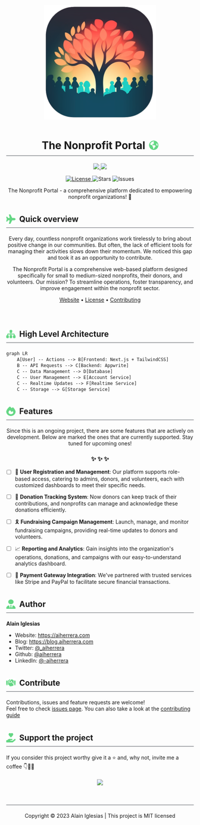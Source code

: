<!-- logo -->
<p align="center">
  <img width='300' src="profile/readme/logo.png">
</p>
<!-- title -->
<h1 align="center" style="display:flex;justify-content:center;align-items:center;width:100%;gap:10px;padding:10px 0;margin-bottom:20px;border-bottom:1px solid #4a4f57">
    The Nonprofit Portal
    <img width="25" height="25" style="flex" src="profile/readme/title.svg" />
</h1>
<!-- powered by -->
<p align="center">
  <a aria-label="Vercel logo" href="https://vercel.com">
    <img src="https://img.shields.io/badge/POWERED%20BY%20Vercel-000.svg?style=for-the-badge&logo=Vercel&labelColor=000">
  </a>
  <a aria-label="Vercel logo" href="https://appwrite.io">
    <img src="https://img.shields.io/badge/AND%20appwrite-f02e65.svg?style=for-the-badge&labelColor=f02e65">
  </a>
</p>
<!-- brief description -->
<p align="center">
  <a href="#" target="_blank">
    <img alt="License" src="https://img.shields.io/github/license/The-Nonprofit-Portal/legal?style=flat-square&labelColor=343b41.svg"/>
  </a>
  <img alt="Stars" src="https://img.shields.io/github/stars/The-Nonprofit-Portal?style=flat-square&labelColor=343b41.svg"/>
  <img alt="Issues" src="https://img.shields.io/github/followers/The-Nonprofit-Portal?style=flat-square&labelColor=343b41.svg"/>  
  
  <p align="center">The Nonprofit Portal - a comprehensive platform dedicated to empowering nonprofit organizations! 👥</p>
</p>

<h2 style="display:flex;align-items:center;gap:10px;padding:10px 0;margin-bottom:20px;border-bottom:1px solid #4a4f57">
  <img width="25" height="25" style="flex" src="profile/readme/overview.svg" />
  <span>Quick overview</span>
</h2>

<p align="center">Every day, countless nonprofit organizations work tirelessly to bring about positive change in our communities. But often, the lack of efficient tools for managing their activities slows down their momentum. We noticed this gap and took it as an opportunity to contribute.</p>

<p align="center">The Nonprofit Portal is a comprehensive web-based platform designed specifically for small to medium-sized nonprofits, their donors, and volunteers. Our mission? To streamline operations, foster transparency, and improve engagement within the nonprofit sector.</p>

<p align="center">
  <a href="https://thenonprofitportal.org">Website</a> •
  <a href="https://github.com/The-Nonprofit-Portal/legal/blob/main/LICENSE">License</a> •
  <a href="CONTRIBUTING.md">Contributing</a>
</p>

&nbsp;

<h2 style="display:flex;align-items:center;gap:10px;padding:10px 0;margin-bottom:20px;border-bottom:1px solid #4a4f57">
  <img width="25" height="25" style="flex" src="profile/readme/architecture.svg" />
  <span>High Level Architecture</span>
</h2>

```mermaid
graph LR
    A[User] -- Actions --> B[Frontend: Next.js + TailwindCSS]
    B -- API Requests --> C[Backend: Appwrite]
    C -- Data Management --> D[Database]
    C -- User Management --> E[Account Service]
    C -- Realtime Updates --> F[Realtime Service]
    C -- Storage --> G[Storage Service]
```

<h2 style="display:flex;align-items:center;gap:10px;padding:10px 0;margin-bottom:20px;border-bottom:1px solid #4a4f57">
  <img width="25" height="25" style="flex" src="profile/readme/features.svg" />
  <span>Features</span>
</h2>

<p align="center">Since this is an ongoing project, there are some features that are actively on development. Below are marked the ones that are currently supported. Stay tuned for upcoming ones!</p>

<h3 align="center">✨ ✨ ✨</h3>

- [ ] 🔐 **User Registration and Management**: Our platform supports role-based access, catering to admins, donors, and volunteers, each with customized dashboards to meet their specific needs.

- [ ] 💫 **Donation Tracking System**: Now donors can keep track of their contributions, and nonprofits can manage and acknowledge these donations efficiently.

- [ ] 🎗️ **Fundraising Campaign Management**: Launch, manage, and monitor fundraising campaigns, providing real-time updates to donors and volunteers.

- [ ] 📈 **Reporting and Analytics**: Gain insights into the organization's operations, donations, and campaigns with our easy-to-understand analytics dashboard.

- [ ] 🏦 **Payment Gateway Integration**: We've partnered with trusted services like Stripe and PayPal to facilitate secure financial transactions.

<h2 style="display:flex;align-items:center;gap:10px;padding:10px 0;margin-bottom:20px;border-bottom:1px solid #4a4f57">
  <img width="25" height="25" style="flex" src="profile/readme/author.svg" />
  <span>Author</span>
</h2>

**Alain Iglesias**

- Website: https://aiherrera.com
- Blog: https://blog.aiherrera.com
- Twitter: [@\_aiherrera](https://twitter.com/_aiherrera)
- Github: [@aiherrera](https://github.com/aiherrera)
- LinkedIn: [@-aiherrera](https://linkedin.com/in/-aiherrera)

<h2 style="display:flex;align-items:center;gap:10px;padding:10px 0;margin-bottom:20px;border-bottom:1px solid #4a4f57">
  <img width="25" height="25" style="flex" src="profile/readme/contribute.svg" />
  <span>Contribute</span>
</h2>

Contributions, issues and feature requests are welcome!<br />Feel free to check [issues page](https://github.com/The-Nonprofit-Portal/thenonprofitportal.org/issues). You can also take a look at the [contributing guide](https://github.com/The-Nonprofit-Portal/thenonprofitportal.org/blob/master/CONTRIBUTING.md)

<h2 style="display:flex;align-items:center;gap:10px;padding:10px 0;margin-bottom:20px;border-bottom:1px solid #4a4f57">
  <img width="25" height="25" style="flex" src="profile/readme/support.svg" />
  <span>Support the project</span>
</h2>

<p style="margin-bottom:20px">If you consider this project worthy give it a ⭐️ and, why not, invite me a coffee 👇🤘🫶</p>

<p align="center">
  <a href="https://www.buymeacoffee.com/aiherrera" target="_blank">
    <img src="https://img.buymeacoffee.com/button-api/?text=Buy me a coffee&emoji=&slug=aiherrera&button_colour=5F7FFF&font_colour=ffffff&font_family=Lato&outline_colour=000000&coffee_colour=FFDD00" />
  </a>
</p>

<h2 style="display:flex;justify-content:center;align-items:center;gap:10px;padding:10px 0;margin-bottom:20px;border-bottom:1px solid #4a4f57"></h2>
<p align="center">Copyright © 2023 Alain Iglesias | This project is MIT licensed</p>
